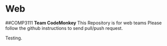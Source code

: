 # Web
##COMP3111 **Team CodeMonkey**
This Repository is for web teams
Please follow the github instructions to send pull/push request.

Testing. 
